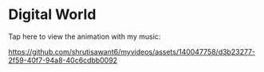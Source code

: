# Digital World
Tap here to view the animation with my music:


https://github.com/shrutisawant6/myvideos/assets/140047758/d3b23277-2f59-40f7-94a8-40c6cdbb0092

